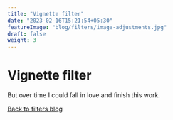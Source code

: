 ```yaml
---
title: "Vignette filter"
date: "2023-02-16T15:21:54+05:30"
featureImage: "blog/filters/image-adjustments.jpg"
draft: false
weight: 3
---
```


# Vignette filter


But over time I could fall in love and finish this work.

[Back to filters blog](/blog/filters)
